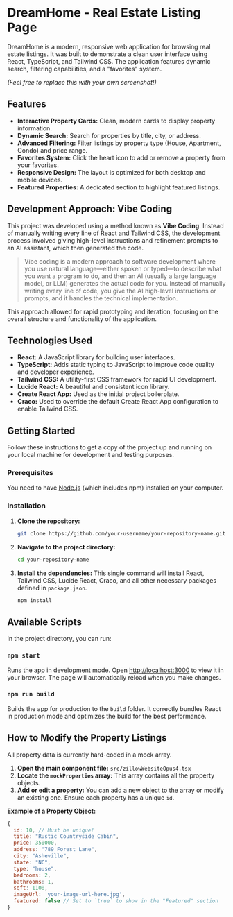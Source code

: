 # DreamHome - Real Estate Listing Page

DreamHome is a modern, responsive web application for browsing real estate listings. It was built to demonstrate a clean user interface using React, TypeScript, and Tailwind CSS. The application features dynamic search, filtering capabilities, and a "favorites" system.

*(Feel free to replace this with your own screenshot!)*

## Features

-   **Interactive Property Cards:** Clean, modern cards to display property information.
-   **Dynamic Search:** Search for properties by title, city, or address.
-   **Advanced Filtering:** Filter listings by property type (House, Apartment, Condo) and price range.
-   **Favorites System:** Click the heart icon to add or remove a property from your favorites.
-   **Responsive Design:** The layout is optimized for both desktop and mobile devices.
-   **Featured Properties:** A dedicated section to highlight featured listings.

## Development Approach: Vibe Coding

This project was developed using a method known as **Vibe Coding**. Instead of manually writing every line of React and Tailwind CSS, the development process involved giving high-level instructions and refinement prompts to an AI assistant, which then generated the code.

> Vibe coding is a modern approach to software development where you use natural language—either spoken or typed—to describe what you want a program to do, and then an AI (usually a large language model, or LLM) generates the actual code for you. Instead of manually writing every line of code, you give the AI high-level instructions or prompts, and it handles the technical implementation.

This approach allowed for rapid prototyping and iteration, focusing on the overall structure and functionality of the application.

## Technologies Used

-   **React:** A JavaScript library for building user interfaces.
-   **TypeScript:** Adds static typing to JavaScript to improve code quality and developer experience.
-   **Tailwind CSS:** A utility-first CSS framework for rapid UI development.
-   **Lucide React:** A beautiful and consistent icon library.
-   **Create React App:** Used as the initial project boilerplate.
-   **Craco:** Used to override the default Create React App configuration to enable Tailwind CSS.

## Getting Started

Follow these instructions to get a copy of the project up and running on your local machine for development and testing purposes.

### Prerequisites

You need to have [Node.js](https://nodejs.org/en/) (which includes npm) installed on your computer.

### Installation

1.  **Clone the repository:**
    ```sh
    git clone https://github.com/your-username/your-repository-name.git
    ```

2.  **Navigate to the project directory:**
    ```sh
    cd your-repository-name
    ```

3.  **Install the dependencies:**
    This single command will install React, Tailwind CSS, Lucide React, Craco, and all other necessary packages defined in `package.json`.
    ```sh
    npm install
    ```

## Available Scripts

In the project directory, you can run:

### `npm start`

Runs the app in development mode.
Open [http://localhost:3000](http://localhost:3000) to view it in your browser. The page will automatically reload when you make changes.

### `npm run build`

Builds the app for production to the `build` folder. It correctly bundles React in production mode and optimizes the build for the best performance.

## How to Modify the Property Listings

All property data is currently hard-coded in a mock array.

1.  **Open the main component file:** `src/zillowWebsiteOpus4.tsx`
2.  **Locate the `mockProperties` array:** This array contains all the property objects.
3.  **Add or edit a property:** You can add a new object to the array or modify an existing one. Ensure each property has a unique `id`.

**Example of a Property Object:**

```javascript
{
  id: 10, // Must be unique!
  title: "Rustic Countryside Cabin",
  price: 350000,
  address: "789 Forest Lane",
  city: "Asheville",
  state: "NC",
  type: "house",
  bedrooms: 2,
  bathrooms: 1,
  sqft: 1100,
  imageUrl: 'your-image-url-here.jpg',
  featured: false // Set to `true` to show in the "Featured" section
}

